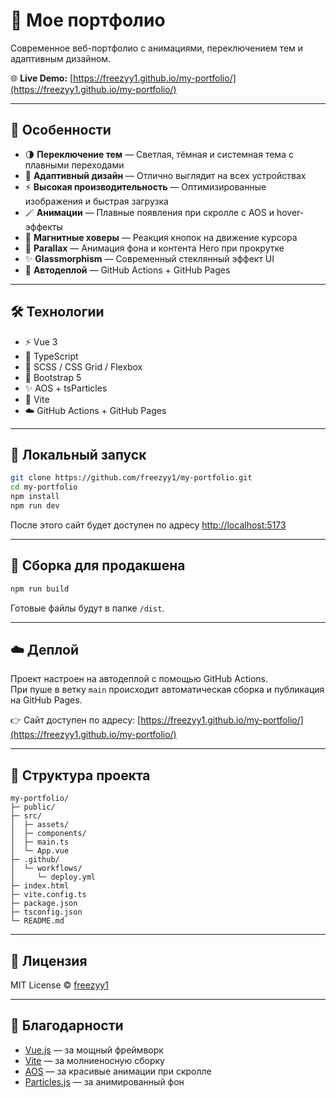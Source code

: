 # 🚀 Мое портфолио

Современное веб-портфолио с анимациями, переключением тем и адаптивным дизайном.  

🌐 **Live Demo:** [https://freezyy1.github.io/my-portfolio/](https://freezyy1.github.io/my-portfolio/)

---

## 🧰 Особенности

- 🌗 **Переключение тем** — Светлая, тёмная и системная тема с плавными переходами  
- 📱 **Адаптивный дизайн** — Отлично выглядит на всех устройствах  
- ⚡ **Высокая производительность** — Оптимизированные изображения и быстрая загрузка  
- 🪄 **Анимации** — Плавные появления при скролле с AOS и hover-эффекты  
- 🧲 **Магнитные ховеры** — Реакция кнопок на движение курсора  
- 🌊 **Parallax** — Анимация фона и контента Hero при прокрутке  
- ✨ **Glassmorphism** — Современный стеклянный эффект UI  
- 🚀 **Автодеплой** — GitHub Actions + GitHub Pages

---

## 🛠 Технологии

- ⚡ Vue 3  
- 📝 TypeScript  
- 💅 SCSS / CSS Grid / Flexbox  
- 🎨 Bootstrap 5  
- ✨ AOS + tsParticles  
- 🧰 Vite  
- ☁️ GitHub Actions + GitHub Pages

---

## 🚀 Локальный запуск

```bash
git clone https://github.com/freezyy1/my-portfolio.git
cd my-portfolio
npm install
npm run dev
```

После этого сайт будет доступен по адресу [http://localhost:5173](http://localhost:5173)

---

## 🧪 Сборка для продакшена

```bash
npm run build
```

Готовые файлы будут в папке `/dist`.

---

## ☁️ Деплой

Проект настроен на автодеплой с помощью GitHub Actions.  
При пуше в ветку `main` происходит автоматическая сборка и публикация на GitHub Pages.

👉 Сайт доступен по адресу: [https://freezyy1.github.io/my-portfolio/](https://freezyy1.github.io/my-portfolio/)

---

## 📌 Структура проекта

```
my-portfolio/
├─ public/
├─ src/
│  ├─ assets/
│  ├─ components/
│  ├─ main.ts
│  └─ App.vue
├─ .github/
│  └─ workflows/
│     └─ deploy.yml
├─ index.html
├─ vite.config.ts
├─ package.json
├─ tsconfig.json
└─ README.md
```

---

## 📄 Лицензия

MIT License © [freezyy1](https://github.com/freezyy1)

---

## 🙏 Благодарности

- [Vue.js](https://vuejs.org/) — за мощный фреймворк  
- [Vite](https://vitejs.dev/) — за молниеносную сборку  
- [AOS](https://michalsnik.github.io/aos/) — за красивые анимации при скролле  
- [Particles.js](https://particles.js.org/) — за анимированный фон
